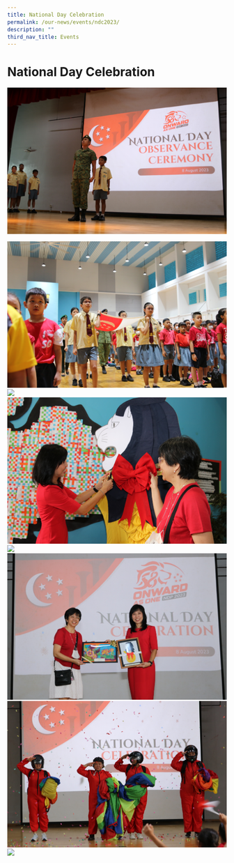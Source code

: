 ```yaml
---
title: National Day Celebration
permalink: /our-news/events/ndc2023/
description: ""
third_nav_title: Events
---
```

**National Day Celebration**
============================

![](/images/Events/NDP2023/img_1088.JPG)


 ![](/images/Events/NDP2023/img_1093.JPG)
 ![](/images/Events/NDP2023/img_1144.JPG)
 ![](/images/Events/NDP2023/img_1211.JPG) 
 ![](/images/Events/NDP2023/img_1216.JPG)
 ![](/images/Events/NDP2023/img_1239.JPG )
 ![](/images/Events/NDP2023/img_1340.JPG) 
 ![](/images/Events/NDP2023/img_1525.JPG)